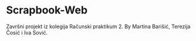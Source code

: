 # Scrapbook-Web
Završni projekt iz kolegija Računski praktikum 2. By Martina Barišić, Terezija Čosić i Iva Sović.
